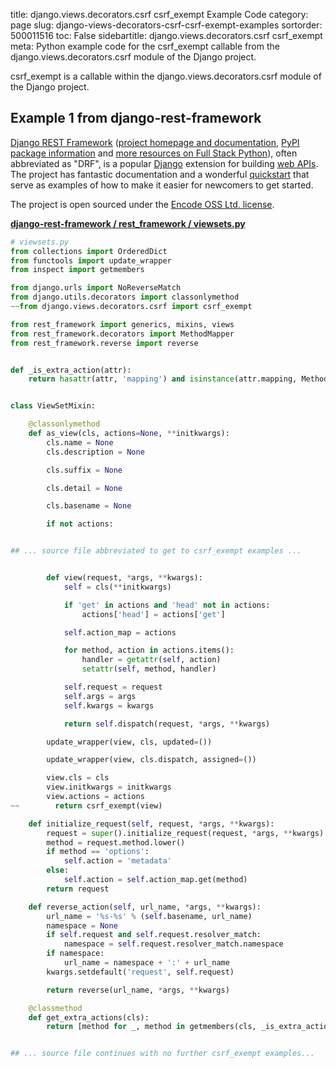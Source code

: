 title: django.views.decorators.csrf csrf_exempt Example Code
category: page
slug: django-views-decorators-csrf-csrf-exempt-examples
sortorder: 500011516
toc: False
sidebartitle: django.views.decorators.csrf csrf_exempt
meta: Python example code for the csrf_exempt callable from the django.views.decorators.csrf module of the Django project.


csrf_exempt is a callable within the django.views.decorators.csrf module of the Django project.


## Example 1 from django-rest-framework
[Django REST Framework](https://github.com/encode/django-rest-framework)
([project homepage and documentation](https://www.django-rest-framework.org/),
[PyPI package information](https://pypi.org/project/djangorestframework/)
and [more resources on Full Stack Python](/django-rest-framework-drf.html)),
often abbreviated as "DRF", is a popular [Django](/django.html) extension
for building [web APIs](/application-programming-interfaces.html).
The project has fantastic documentation and a wonderful
[quickstart](https://www.django-rest-framework.org/tutorial/quickstart/)
that serve as examples of how to make it easier for newcomers
to get started.

The project is open sourced under the
[Encode OSS Ltd. license](https://github.com/encode/django-rest-framework/blob/master/LICENSE.md).

[**django-rest-framework / rest_framework / viewsets.py**](https://github.com/encode/django-rest-framework/blob/master/rest_framework/./viewsets.py)

```python
# viewsets.py
from collections import OrderedDict
from functools import update_wrapper
from inspect import getmembers

from django.urls import NoReverseMatch
from django.utils.decorators import classonlymethod
~~from django.views.decorators.csrf import csrf_exempt

from rest_framework import generics, mixins, views
from rest_framework.decorators import MethodMapper
from rest_framework.reverse import reverse


def _is_extra_action(attr):
    return hasattr(attr, 'mapping') and isinstance(attr.mapping, MethodMapper)


class ViewSetMixin:

    @classonlymethod
    def as_view(cls, actions=None, **initkwargs):
        cls.name = None
        cls.description = None

        cls.suffix = None

        cls.detail = None

        cls.basename = None

        if not actions:


## ... source file abbreviated to get to csrf_exempt examples ...


        def view(request, *args, **kwargs):
            self = cls(**initkwargs)

            if 'get' in actions and 'head' not in actions:
                actions['head'] = actions['get']

            self.action_map = actions

            for method, action in actions.items():
                handler = getattr(self, action)
                setattr(self, method, handler)

            self.request = request
            self.args = args
            self.kwargs = kwargs

            return self.dispatch(request, *args, **kwargs)

        update_wrapper(view, cls, updated=())

        update_wrapper(view, cls.dispatch, assigned=())

        view.cls = cls
        view.initkwargs = initkwargs
        view.actions = actions
~~        return csrf_exempt(view)

    def initialize_request(self, request, *args, **kwargs):
        request = super().initialize_request(request, *args, **kwargs)
        method = request.method.lower()
        if method == 'options':
            self.action = 'metadata'
        else:
            self.action = self.action_map.get(method)
        return request

    def reverse_action(self, url_name, *args, **kwargs):
        url_name = '%s-%s' % (self.basename, url_name)
        namespace = None
        if self.request and self.request.resolver_match:
            namespace = self.request.resolver_match.namespace
        if namespace:
            url_name = namespace + ':' + url_name
        kwargs.setdefault('request', self.request)

        return reverse(url_name, *args, **kwargs)

    @classmethod
    def get_extra_actions(cls):
        return [method for _, method in getmembers(cls, _is_extra_action)]


## ... source file continues with no further csrf_exempt examples...

```

